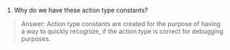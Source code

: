 1. Why do we have these action type constants?
> Answer: Action type constants are created for the purpose of having a way to quickly recognize, if the action.type is correct for debugging purposes. 

 